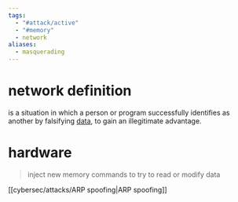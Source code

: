 ```yaml
---
tags:
  - "#attack/active"
  - "#memory"
  - network
aliases:
  - masquerading
---
```


# network definition
is a situation in which a person or program successfully identifies as another by falsifying [data](https://en.wikipedia.org/wiki/Data "Data"), to gain an illegitimate advantage.

# hardware
> inject new memory commands to try to read or modify data


[[cybersec/attacks/ARP spoofing|ARP spoofing]]

